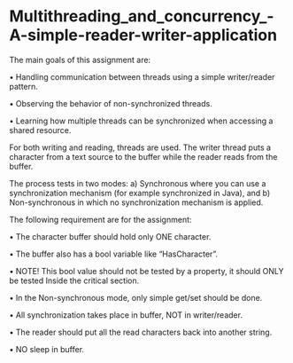 # Multithreading_and_concurrency_-A-simple-reader-writer-application


The main goals of this assignment are:

• Handling communication between threads using a simple writer/reader pattern.

• Observing the behavior of non-synchronized threads.

• Learning how multiple threads can be synchronized when accessing a shared resource.




For both writing and reading, threads are used. The writer thread puts a character from a text source to the buffer while the
reader reads from the buffer.



The process tests in two modes: a) Synchronous where you can use a synchronization mechanism (for example synchronized in Java), and b) Non-synchronous in which
no synchronization mechanism is applied.



The following requirement are for the assignment:

• The character buffer should hold only ONE character.

• The buffer also has a bool variable like “HasCharacter”.

• NOTE! This bool value should not be tested by a property, it should ONLY be tested Inside the critical section.

• In the Non-synchronous mode, only simple get/set should be done.

• All synchronization takes place in buffer, NOT in writer/reader.

• The reader should put all the read characters back into another string.

• NO sleep in buffer.
